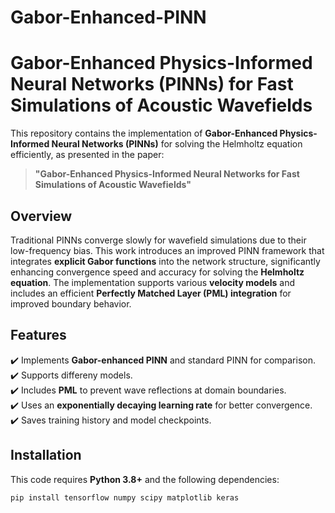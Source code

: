 # Gabor-Enhanced-PINN
# Gabor-Enhanced Physics-Informed Neural Networks (PINNs) for Fast Simulations of Acoustic Wavefields  

This repository contains the implementation of **Gabor-Enhanced Physics-Informed Neural Networks (PINNs)** for solving the Helmholtz equation efficiently, as presented in the paper:  

> **"Gabor-Enhanced Physics-Informed Neural Networks for Fast Simulations of Acoustic Wavefields"**  

## **Overview**  

Traditional PINNs converge slowly for wavefield simulations due to their low-frequency bias. This work introduces an improved PINN framework that integrates **explicit Gabor functions** into the network structure, significantly enhancing convergence speed and accuracy for solving the **Helmholtz equation**. The implementation supports various **velocity models** and includes an efficient **Perfectly Matched Layer (PML) integration** for improved boundary behavior.  

## **Features**  
✔️ Implements **Gabor-enhanced PINN** and standard PINN for comparison.  
✔️ Supports differeny models.  
✔️ Includes **PML** to prevent wave reflections at domain boundaries.  
✔️ Uses an **exponentially decaying learning rate** for better convergence.  
✔️ Saves training history and model checkpoints.  

## **Installation**  

This code requires **Python 3.8+** and the following dependencies:  

```bash
pip install tensorflow numpy scipy matplotlib keras
